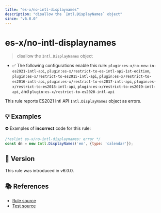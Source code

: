 ```yaml
---
title: "es-x/no-intl-displaynames"
description: "disallow the `Intl.DisplayNames` object"
since: "v6.0.0"
---
```


# es-x/no-intl-displaynames
> disallow the `Intl.DisplayNames` object

- ✅ The following configurations enable this rule: `plugin:es-x/no-new-in-es2021-intl-api`, `plugin:es-x/restrict-to-es-intl-api-1st-edition`, `plugin:es-x/restrict-to-es2015-intl-api`, `plugin:es-x/restrict-to-es2016-intl-api`, `plugin:es-x/restrict-to-es2017-intl-api`, `plugin:es-x/restrict-to-es2018-intl-api`, `plugin:es-x/restrict-to-es2019-intl-api`, and `plugin:es-x/restrict-to-es2020-intl-api`

This rule reports ES2021 Intl API `Intl.DisplayNames` object as errors.

## 💡 Examples

⛔ Examples of **incorrect** code for this rule:

<eslint-playground type="bad">

```js
/*eslint es-x/no-intl-displaynames: error */
const dn = new Intl.DisplayNames('en', {type: 'calendar'});
```

</eslint-playground>

## 🚀 Version

This rule was introduced in v6.0.0.

## 📚 References

- [Rule source](https://github.com/eslint-community/eslint-plugin-es-x/blob/master/lib/rules/no-intl-displaynames.js)
- [Test source](https://github.com/eslint-community/eslint-plugin-es-x/blob/master/tests/lib/rules/no-intl-displaynames.js)
